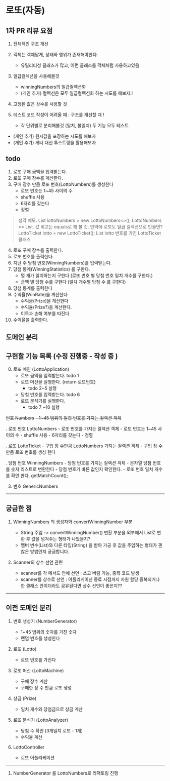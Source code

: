 # 로또(자동)
## 1차 PR 리뷰 요점
 1. 전체적인 구조 개선
 2. 객체는 객체답게, 상태와 행위가 존재해야한다. 
    - 유틸리티성 클래스가 많고, 이런 클래스를 객체처럼 사용하고있음
 3. 일급컬렉션을 사용해볼것
    - winningNumbers의 일급컬렉션화
    + (개인 추가) 컬렉션은 모두 일급컬렉션화 하는 시도를 해보자.!
    
 4. 고정된 값은 상수를 사용할 것
 5. 테스트 코드 작성이 어려울 때 : 구조를 개선할 때 !
    -  각 단위별로 분리해볼것 (일치, 불일치) 두 기능 모두 테스트
 + (개인 추가) 원시값을 포장하는 시도를 해보자
 + (개인 추가) 게터 대신 투스트링을 활용해보자
 
 
## todo
 1. 로또 구매 금액을 입력받는다.
 2. 로또 구매 장수를 계산한다.
 3. 구매 장수 만큼 로또 번호(LottoNumbers)를 생성한다
     - 로또 번호는 1~45 사이의 수
     - shuffle 사용
     - 6자리를 갖는다
     - 정렬
 > 생각 메모. List<LottoNumbers> lottoNumbers = new LottoNumbers<>();
    LottoNumbers == List<Integer>. 값 비교는 equals로 해 볼 것.
    만약에 로또도 일급 컬렉션으로 만들면?
    LottoTicket lotto = new LottoTicket();
    List<LottoNumbers> lotto 번호를 가진 LottoTicket 클래스  
 4. 로또 구매 장수를 출력한다.   
 5. 로또 번호를 출력한다.
 6. 지난 주 당첨 번호(WinningNumbers)를 입력받는다.
 7. 당첨 통계(WinningStatistics) 를 구한다.
    - 몇 개가 일치하는지 구한다 (로또 번호 별 당첨 번호 일치 개수를 구한다.)
    - 금액 별 당첨 수를 구한다 (일치 개수별 당첨 수 를 구한다)
 8. 당첨 통계를 출력한다
 9. 수익율(WinRate)을 계산한다
    - 수익금(Prize)을 계산한다
    - 수익율(Prize?)을 계산한다.
    - 이득과 손해 여부를 따진다
10. 수익율을 출력한다.

## 도메인 분리
## 구현할 기능 목록 (수정 진행중 - 작성 중 )
0. 로또 메인 (LottoApplication)
    - 로또 금액을 입력받는다. todo 1
    - 로또 머신을 실행한다. (return 로또번호)
        + todo 2~5 실행
    - 당첨 번호를 입력받는다. todo 6
    - 로또 분석기를 실행한다.
        + todo 7 ~10 실행

~~번호 Numbers~~
~~- 1~45 범위의 일련 번호를 가지는 컬렉션 객체~~
     
. 로또 번호 LottoNumbers 
    - 로또 번호를 가지는 컬렉션 객체
    - 로또 번호는 1~45 사이의 수
    - shuffle 사용
    - 6자리를 갖는다
    - 정렬
    
. 로또 LottoTicket
    - 구입 장 수만큼 LottoNumbers 가지는 컬렉션 객체
    - 구입 장 수만큼 로또 번호를 생성 한다
     
. 당첨 번호 WinningNumbers
    - 당첨 번호를 가지는 컬렉션 객체
    - 문자열 당첨 번호를 숫자 리스트로 변환한다
    - 당첨 번호가 바른 값인지 확인한다.
    - 로또 번호 일치 개수를 확인 한다. getMatchCount();
        

3. 번호 GenericNumbers

        
---
## 궁금한 점
1. WinningNumbers 의 생성자와 convertWinningNumber 부분
    - String 주입 -> convertWinningNumber() 변환 부분을 외부에서 List<Integer>로 변환 후 값을 넘겨주는 형태가 나았을지?
    - 멤버 변수(List)와 다른 타입(String) 을 받아 가공 후 값을 주입하는 형태가 괜찮은 방법인지 궁금합니다.

2. Scanner의 상수 선언 관련
    - scanner를 각 메서드 안에 선언 : 쓰고  버림 가능, 중복 코드 발생
    - scanner를 상수로 선언 : 어플리케이션 종료 시점까지 자원 할당 
 중복되거나 한 클래스 안이더라도 공유된다면 상수 선언이 좋은지?? 
 
 
 ---
 
 
## 이전 도메인 분리
1. 번호 생성기 (NumberGenerator)
    - 1~45 범위의 숫자를 가진 숫자 
    - 랜덤 번호를 생성한다
    
2. 로또 (Lotto)
    - 로또 번호를 가진다

3. 로또 머신 (LottoMachine)
    - 구매 장수 계산
    - 구매한 장 수 만큼 로또 생성 
                                                        
4. 상금 (Prize)
    - 일치 개수와 당첨금으로 상금 계산

                                                  
6. 로또 분석기 (LottoAnalyzer)
    - 당첨 수 확인 (3개일치 로또 - 1개)
    - 수익율 계산 

    
8. LottoController
    - 로또 어플리케이션
--- 


1. NumberGenerator 를 LottoNumbers로 리팩토링 진행